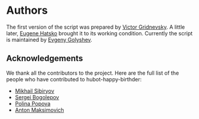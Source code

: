 # Authors

The first version of the script was prepared by [Victor Gridnevsky](https://github.com/6r1d). A little later, [Eugene Hatsko](https://github.com/HackoDev) brought it to its working condition. Currently the script is maintained by [Evgeny Golyshev](https://github.com/eugulixes).

## Acknowledgements

We thank all the contributors to the project. Here are the full list of the people who have contributed to hubot-happy-birthder:
* [Mikhail Sibiryov](https://github.com/ukhryab)
* [Sergei Bogolepov](https://github.com/Sergei-vb)
* [Polina Popova](https://github.com/polina-popova)
* [Anton Maksimovich](https://github.com/ABSLord)

